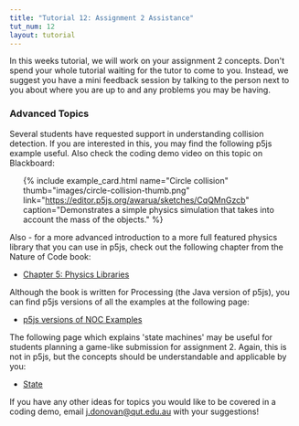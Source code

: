 ```yaml
---
title: "Tutorial 12: Assignment 2 Assistance"
tut_num: 12
layout: tutorial
---
```

<p class="lead">
  In this weeks tutorial, we will work on your assignment 2 concepts. Don't
  spend your whole tutorial waiting for the tutor to come to you. Instead, we
  suggest you have a mini feedback session by talking to the person next to
  you about where you are up to and any problems you may be having.
</p>

### Advanced Topics

Several students have requested support in understanding collision detection.
If you are interested in this, you may find the following p5js example useful.
Also check the coding demo video on this topic on Blackboard:

<ul class="code-list">

  {% include example_card.html name="Circle collision" thumb="images/circle-collision-thumb.png" link="https://editor.p5js.org/awarua/sketches/CqQMnGzcb" caption="Demonstrates a simple physics simulation that takes into account the mass of the objects." %}

</ul>

Also - for a more advanced introduction to a more full featured physics library 
that you can use in p5js, check out the following chapter from the Nature of
Code book:

* [Chapter 5: Physics Libraries](http://natureofcode.com/book/chapter-5-physics-libraries/)

Although the book is written for Processing (the Java version of p5js), you can
find p5js versions of all the examples at the following page:

* [p5js versions of NOC Examples](https://github.com/nature-of-code/noc-examples-p5.js/tree/master/chp05_libraries/box2d-html5)

The following page which explains 'state machines' may be useful for students planning a game-like submission for assignment 2. Again, this is not in p5js, 
but the concepts should be understandable and applicable by you:

* [State](http://gameprogrammingpatterns.com/state.html)

If you have any other ideas for topics you would like to be covered in a coding
demo, email [j.donovan@qut.edu.au](mailto:j.donovan@qut.edu.au) with your
suggestions!

<!-- TODO: Release survey later.
## Survey on DXB211

The following survey is to gather information from you that we can use to improve DXB211 in future. Please take 5 minutes to answer the 4 questions in the survey. Your feedback is greatly appreciated!

-->